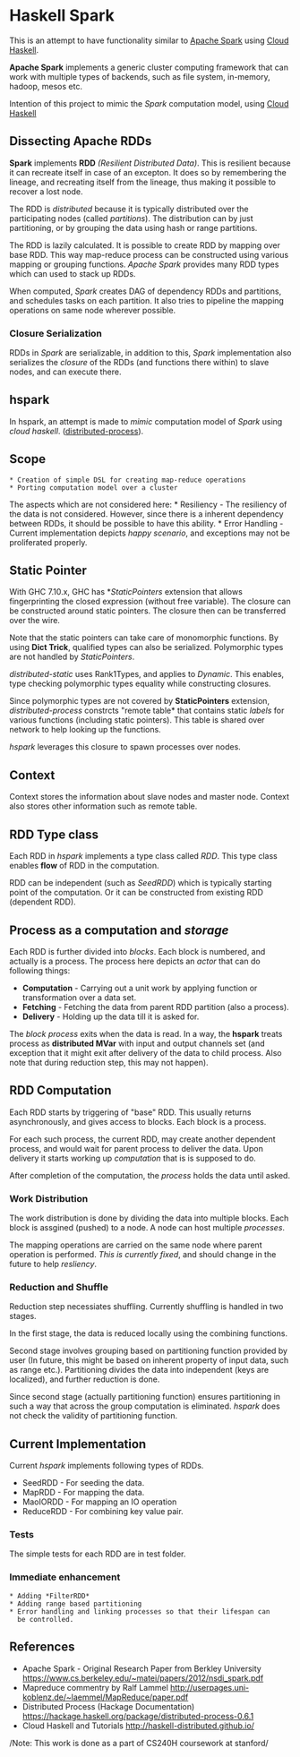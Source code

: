# Haskell Spark

This is an attempt to have functionality similar to
[Apache Spark](http://spark.apache.org/) using
[Cloud Haskell](http://haskell-distributed.github.io/). 

**Apache Spark** implements a generic cluster computing framework that
can work with multiple types of backends, such as file system,
in-memory, hadoop, mesos etc. 

Intention of this project to mimic the *Spark* computation model,
using [Cloud Haskell](http://haskell-distributed.github.io/)

## Dissecting Apache RDDs
**Spark** implements **RDD** *(Resilient Distributed Data)*. This is
resilient because it can recreate itself in case of an excepton. It
does so by remembering the lineage, and recreating itself from the
lineage, thus making it possible to recover a lost node. 

The RDD is *distributed* because it is typically distributed over the
participating nodes (called *partitions*). The distribution can by
just partitioning, or by grouping the data using hash or range
partitions. 

The RDD is lazily calculated. It is possible to create RDD by mapping
over base RDD. This way map-reduce process can be constructed using
various mapping or grouping functions. *Apache Spark* provides many
RDD types which can used to stack up RDDs.

When computed, *Spark* creates DAG of dependency RDDs and partitions,
and schedules tasks on each partition. It also tries to pipeline the
mapping operations on same node wherever possible.

### Closure Serialization
RDDs in *Spark* are serializable, in addition to this, *Spark*
implementation also serializes the *closure* of the RDDs (and
functions there within) to slave nodes, and can execute there. 

## hspark 
In hspark, an attempt is made to _mimic_ computation model of *Spark*
using *cloud haskell*. ([distributed-process](https://hackage.haskell.org/package/distributed-process-0.6.1)).

## Scope
    * Creation of simple DSL for creating map-reduce operations
    * Porting computation model over a cluster
    
The aspects which are not considered here:
    * Resiliency - The resiliency of the data is not
      considered. However, since there is a inherent dependency
      between RDDs, it should be possible to have this ability.
    * Error Handling - Current implementation depicts *happy
      scenario*, and exceptions may not be proliferated
      properly. 

## Static Pointer 
With GHC 7.10.x, GHC has **StaticPointers* extension that allows
fingerprinting the closed expression (without free variable). The
closure can be constructed around static pointers. The closure then
can be transferred over the wire.

Note that the static pointers can take care of monomorphic
functions. By using **Dict Trick**, qualified types can also be
serialized. Polymorphic types are not handled by *StaticPointers*.

*distributed-static* uses Rank1Types, and applies to *Dynamic*. This
 enables, type checking polymorphic types equality while constructing
 closures. 
 
 Since polymorphic types are not covered by **StaticPointers**
 extension, *distributed-process* constrcts "remote table* that
 contains static *labels* for various functions (including static
 pointers). This table is shared over network to help looking up the
 functions. 
 
 *hspark* leverages this closure to spawn processes over nodes. 
 
## Context
Context stores the information about slave nodes and master
node. Context also stores other information such as remote table.

## RDD Type class
Each RDD in *hspark* implements a type class called *RDD*. This type
class enables **flow** of RDD in the computation. 

RDD can be independent (such as *SeedRDD*) which is typically
starting point of the computation. Or it can be constructed from
existing RDD (dependent RDD). 

## Process as a computation and *storage*
Each RDD is further divided into *blocks*. Each block is numbered, and
actually is a process. The process here depicts an _actor_ that can do
following things:
  * **Computation** - Carrying out a unit work by applying function or 
    transformation over a data set. 
  * **Fetching** - Fetching the data from parent RDD partition (also a
    process). 
  * **Delivery** - Holding up the data till it is asked for. 
  
The *block process* exits when the data is read. In a way, the
**hspark** treats process as **distributed MVar** with input and
output channels set (and exception that it might exit after delivery
of the data to child process. Also note that during reduction step,
this may not happen).

## RDD Computation
Each RDD starts by triggering of "base" RDD. This usually returns
asynchronously, and gives access to blocks. Each block is a process. 

For each such process, the current RDD, may create another dependent
process, and would wait for parent process to deliver the data. Upon
delivery it starts working up *computation* that is is supposed to
do. 

After completion of the computation, the *process* holds the data
until asked. 

### Work Distribution
The work distribution is done by dividing the data into multiple
blocks. Each block is assgined (pushed) to a node. A node can host
multiple *processes*. 

The mapping operations are carried on the same node where parent
operation is performed. *This is currently fixed*, and should change
in the future to help *resliency*. 

### Reduction and Shuffle
Reduction step necessiates shuffling. Currently shuffling is handled
in two stages.

In the first stage, the data is reduced locally using the combining
functions. 

Second stage involves grouping based on partitioning function provided
by user (In future, this might be based on inherent property of input
data, such as range etc.). Partitioning divides the data into
independent (keys are localized), and further reduction is done. 

Since second stage (actually partitioning function) ensures
partitioning in such a way that across the group computation is
eliminated. *hspark* does not check the validity of partitioning
function. 

## Current Implementation

Current *hspark* implements following types of RDDs.
  * SeedRDD - For seeding the data.
  * MapRDD - For mapping the data.
  * MaoIORDD - For mapping an IO operation
  * ReduceRDD - For combining key value pair. 
  
### Tests
The simple tests for each RDD are in test folder. 
  
### Immediate enhancement
    * Adding *FilterRDD*
    * Adding range based partitioning
    * Error handling and linking processes so that their lifespan can
      be controlled. 
      
## References
* Apache Spark - Original Research Paper from Berkley University
  https://www.cs.berkeley.edu/~matei/papers/2012/nsdi_spark.pdf
* Mapreduce commentry by Ralf Lammel
  http://userpages.uni-koblenz.de/~laemmel/MapReduce/paper.pdf
* Distributed Process (Hackage Documentation)
  https://hackage.haskell.org/package/distributed-process-0.6.1
* Cloud Haskell and Tutorials
  http://haskell-distributed.github.io/

/Note: This work is done as a part of CS240H coursework at stanford/

